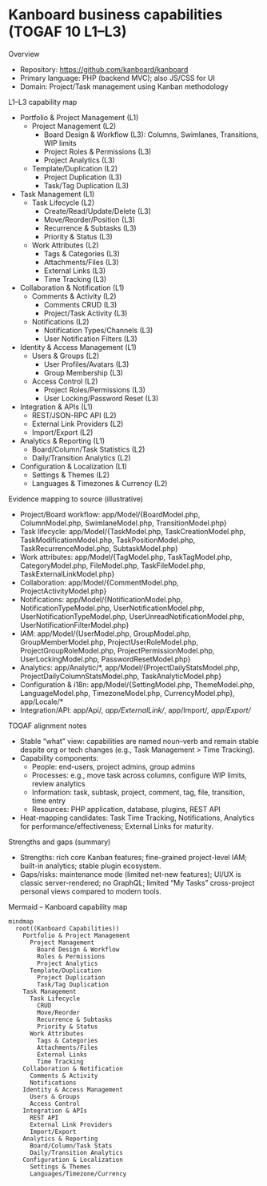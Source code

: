 # Kanboard business capabilities (TOGAF 10 L1–L3)

Overview
- Repository: https://github.com/kanboard/kanboard
- Primary language: PHP (backend MVC); also JS/CSS for UI
- Domain: Project/Task management using Kanban methodology

L1–L3 capability map
- Portfolio & Project Management (L1)
  - Project Management (L2)
    - Board Design & Workflow (L3): Columns, Swimlanes, Transitions, WIP limits
    - Project Roles & Permissions (L3)
    - Project Analytics (L3)
  - Template/Duplication (L2)
    - Project Duplication (L3)
    - Task/Tag Duplication (L3)
- Task Management (L1)
  - Task Lifecycle (L2)
    - Create/Read/Update/Delete (L3)
    - Move/Reorder/Position (L3)
    - Recurrence & Subtasks (L3)
    - Priority & Status (L3)
  - Work Attributes (L2)
    - Tags & Categories (L3)
    - Attachments/Files (L3)
    - External Links (L3)
    - Time Tracking (L3)
- Collaboration & Notification (L1)
  - Comments & Activity (L2)
    - Comments CRUD (L3)
    - Project/Task Activity (L3)
  - Notifications (L2)
    - Notification Types/Channels (L3)
    - User Notification Filters (L3)
- Identity & Access Management (L1)
  - Users & Groups (L2)
    - User Profiles/Avatars (L3)
    - Group Membership (L3)
  - Access Control (L2)
    - Project Roles/Permissions (L3)
    - User Locking/Password Reset (L3)
- Integration & APIs (L1)
  - REST/JSON-RPC API (L2)
  - External Link Providers (L2)
  - Import/Export (L2)
- Analytics & Reporting (L1)
  - Board/Column/Task Statistics (L2)
  - Daily/Transition Analytics (L2)
- Configuration & Localization (L1)
  - Settings & Themes (L2)
  - Languages & Timezones & Currency (L2)

Evidence mapping to source (illustrative)
- Project/Board workflow: app/Model/{BoardModel.php, ColumnModel.php, SwimlaneModel.php, TransitionModel.php}
- Task lifecycle: app/Model/{TaskModel.php, TaskCreationModel.php, TaskModificationModel.php, TaskPositionModel.php, TaskRecurrenceModel.php, SubtaskModel.php}
- Work attributes: app/Model/{TagModel.php, TaskTagModel.php, CategoryModel.php, FileModel.php, TaskFileModel.php, TaskExternalLinkModel.php}
- Collaboration: app/Model/{CommentModel.php, ProjectActivityModel.php}
- Notifications: app/Model/{NotificationModel.php, NotificationTypeModel.php, UserNotificationModel.php, UserNotificationTypeModel.php, UserUnreadNotificationModel.php, UserNotificationFilterModel.php}
- IAM: app/Model/{UserModel.php, GroupModel.php, GroupMemberModel.php, ProjectUserRoleModel.php, ProjectGroupRoleModel.php, ProjectPermissionModel.php, UserLockingModel.php, PasswordResetModel.php}
- Analytics: app/Analytic/*, app/Model/{ProjectDailyStatsModel.php, ProjectDailyColumnStatsModel.php, TaskAnalyticModel.php}
- Configuration & i18n: app/Model/{SettingModel.php, ThemeModel.php, LanguageModel.php, TimezoneModel.php, CurrencyModel.php}, app/Locale/*
- Integration/API: app/Api/*, app/ExternalLink/*, app/Import/*, app/Export/*

TOGAF alignment notes
- Stable “what” view: capabilities are named noun–verb and remain stable despite org or tech changes (e.g., Task Management > Time Tracking).
- Capability components:
  - People: end-users, project admins, group admins
  - Processes: e.g., move task across columns, configure WIP limits, review analytics
  - Information: task, subtask, project, comment, tag, file, transition, time entry
  - Resources: PHP application, database, plugins, REST API
- Heat-mapping candidates: Task Time Tracking, Notifications, Analytics for performance/effectiveness; External Links for maturity.

Strengths and gaps (summary)
- Strengths: rich core Kanban features; fine-grained project-level IAM; built-in analytics; stable plugin ecosystem.
- Gaps/risks: maintenance mode (limited net-new features); UI/UX is classic server-rendered; no GraphQL; limited “My Tasks” cross-project personal views compared to modern tools.

Mermaid – Kanboard capability map
```mermaid
mindmap
  root((Kanboard Capabilities))
    Portfolio & Project Management
      Project Management
        Board Design & Workflow
        Roles & Permissions
        Project Analytics
      Template/Duplication
        Project Duplication
        Task/Tag Duplication
    Task Management
      Task Lifecycle
        CRUD
        Move/Reorder
        Recurrence & Subtasks
        Priority & Status
      Work Attributes
        Tags & Categories
        Attachments/Files
        External Links
        Time Tracking
    Collaboration & Notification
      Comments & Activity
      Notifications
    Identity & Access Management
      Users & Groups
      Access Control
    Integration & APIs
      REST API
      External Link Providers
      Import/Export
    Analytics & Reporting
      Board/Column/Task Stats
      Daily/Transition Analytics
    Configuration & Localization
      Settings & Themes
      Languages/Timezone/Currency
```
